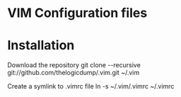 # VIM Configuration files

# Installation
Download the repository 
    git clone --recursive git://github.com/thelogicdump/.vim.git ~/.vim

Create a symlink to .vimrc file
    ln -s ~/.vim/.vimrc ~/.vimrc

